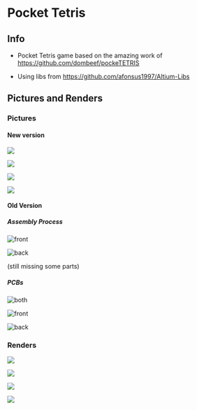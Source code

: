 # Pocket Tetris


## Info

* Pocket Tetris game based on the amazing work of https://github.com/dombeef/pockeTETRIS

* Using libs from https://github.com/afonsus1997/Altium-Libs

## Pictures and Renders

### Pictures

#### New version

![](https://i.imgur.com/0cF5FeI.png)

![](https://i.imgur.com/kzyZ3HU.png)

![](https://i.imgur.com/StgZzbj.png)

![](https://i.imgur.com/b02wUG5.png)


#### Old Version

##### Assembly Process

![front](https://imgur.com/A2TSoft.jpg)

![back](https://imgur.com/xJlDgKI.jpg)

(still missing some parts)


##### PCBs

![both](https://imgur.com/8txGt0k.jpg)

![front](https://imgur.com/JbAdyEd.jpg)

![back](https://imgur.com/prVJaxe.jpg)



### Renders

![](https://i.imgur.com/6HiNUpv.png)

![](https://i.imgur.com/Px43Mtq.png)

![](https://i.imgur.com/YCv6MeO.png)

![](https://i.imgur.com/7A4yooM.png)


